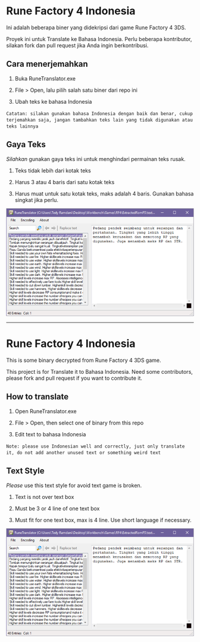 # Rune Factory 4 Indonesia
Ini adalah beberapa biner yang didekripsi dari game Rune Factory 4 3DS.

Proyek ini untuk Translate ke Bahasa Indonesia. Perlu beberapa kontributor, silakan fork dan pull request jika Anda ingin berkontribusi.

## Cara menerjemahkan

1. Buka RuneTranslator.exe

2. File > Open, lalu pilih salah satu biner dari repo ini

3. Ubah teks ke bahasa Indonesia

`Catatan: silakan gunakan bahasa Indonesia dengan baik dan benar, cukup terjemahkan saja, jangan tambahkan teks lain yang tidak digunakan atau teks lainnya`

## Gaya Teks

*Silahkan* gunakan gaya teks ini untuk menghindari permainan teks rusak.

1. Teks tidak lebih dari kotak teks

2. Harus 3 atau 4 baris dari satu kotak teks

3. Harus muat untuk satu kotak teks, maks adalah 4 baris. Gunakan bahasa singkat jika perlu.

<img src="https://raw.githubusercontent.com/AyraHikari/RF4-Indonesia/master/example.png" />

* * *

# Rune Factory 4 Indonesia
This is some binary decrypted from Rune Factory 4 3DS game.

This project is for Translate it to Bahasa Indonesia. Need some contributors, please fork and pull request if you want to contribute it.

## How to translate

1. Open RuneTranslator.exe

2. File > Open, then select one of binary from this repo

3. Edit text to bahasa Indonesia

`Note: please use Indonesian well and correctly, just only translate it, do not add another unused text or something weird text`

## Text Style

*Please* use this text style for avoid text game is broken.

1. Text is not over text box

2. Must be 3 or 4 line of one text box

3. Must fit for one text box, max is 4 line. Use short language if necessary.

<img src="https://raw.githubusercontent.com/AyraHikari/RF4-Indonesia/master/example.png" />
